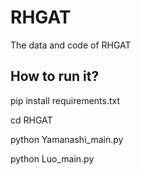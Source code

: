 # RHGAT
 The data and code of RHGAT

## How to run it?

pip install requirements.txt

cd RHGAT

python Yamanashi_main.py

python Luo_main.py
